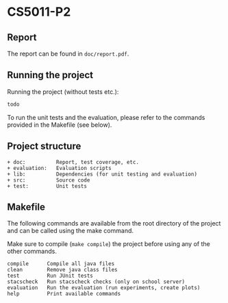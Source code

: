 # CS5011-P2

## Report

The report can be found in `doc/report.pdf`.

## Running the project

Running the project (without tests etc.):
```bash
todo
```

To run the unit tests and the evaluation, please refer to
the commands provided in the Makefile (see below).

## Project structure

```
+ doc:          Report, test coverage, etc.
+ evaluation:   Evaluation scripts
+ lib:          Dependencies (for unit testing and evaluation)
+ src:          Source code
+ test:         Unit tests
```

## Makefile

The following commands are available from the root directory of the project
and can be called using the make command.

Make sure to compile (`make compile`) the project before using any of the other commands.

```
compile      Compile all java files
clean        Remove java class files
test         Run JUnit tests
stacscheck   Run stacscheck checks (only on school server)
evaluation   Run the evaluation (run experiments, create plots)
help         Print available commands
```
